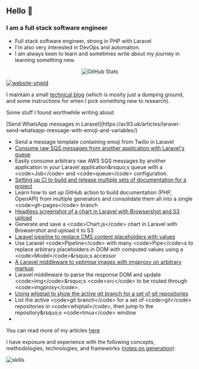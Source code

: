 ## Hello :wave: 

### I am a full stack software engineer

* Full stack software engineer, strong in PHP with Laravel
* I'm also very interested in DevOps and automation.
* I am always keen to learn and sometimes write about my journey in learning something new.

<p align="center"><img alt="GitHub Stats" src="https://github-readme-stats.vercel.app/api?username=alistaircol&count_private=true&show_icons=true&hide=issues,contribs,prs&custom_title=Ally+on+GitHub&disable_animations=true&title_color=58a6ff&icon_color=ffffff&text_color=ffffff&bg_color=0D1117&border_color=30363D" /></p>

[![website-shield](https://img.shields.io/website?url=http%3A%2F%2Fac93.uk)](https://ac93.uk)

I maintain a small [technical blog](https://ac93.uk) (which is moslty just a dumping ground, and some instructions for when I pick something new to research).

Some stuff I found worthwhile writing about:


<!-- BLOG-POST-LIST:START -->[Send WhatsApp messages in Laravel](https://ac93.uk/articles/laravel-send-whatsapp-message-with-emoji-and-variables/)
- Send a message template containing emoji from Twilio in Laravel
- [Consume raw SQS messages from another application with Laravel&#39;s queue](https://ac93.uk/articles/laravel-consume-raw-sqs-messages-in-its-job-queue-system/)
- Easily consume arbitrary raw AWS SQS messages by another application in your Laravel application&amp;rsquo;s queue with a &lt;code&gt;Job&lt;/code&gt; and &lt;code&gt;queue&lt;/code&gt; configuration.
- [Setting up CI to build and release multiple sets of documentation for a project](https://ac93.uk/articles/github-action-build-multiple-sets-of-documentation/)
- Learn how to set up GitHub action to build documentation &lpar;PHP, OpenAPI&rpar; from multiple generators and consolidate them all into a single &lt;code&gt;gh-pages&lt;/code&gt; branch
- [Headless screenshot of a chart in Laravel with Browsershot and S3 upload](https://ac93.uk/articles/laravel-chartjs-blade-browsershot/)
- Generate and save a &lt;code&gt;Chart.js&lt;/code&gt; chart in Laravel with Browsershot and upload it to S3
- [Laravel pipeline to replace CMS content placeholders with values](https://ac93.uk/articles/laravel-pipeline-placeholder-cms-accessor/)
- Use Laravel &lt;code&gt;Pipeline&lt;/code&gt; with many &lt;code&gt;Pipe&lt;/code&gt;s to replace arbitrary placeholders in DOM with computed values using a &lt;code&gt;Model&lt;/code&gt;&amp;rsquo;s accessor
- [A Laravel middleware to optimise images with imgproxy on arbitrary markup](https://ac93.uk/articles/laravel-response-middleware-optimise-images-with-imgproxy/)
- Laravel middleware to parse the response DOM and update &lt;code&gt;img&lt;/code&gt;&amp;rsquo;s &lt;code&gt;src&lt;/code&gt; to be routed through &lt;code&gt;imgproxy&lt;/code&gt;.
- [Using whiptail to show the active git branch for a set of git repositories](https://ac93.uk/articles/whiptail-list-git-repositories-branches-and-jump-to-tmux-window/)
- List the active &lt;code&gt;git branch&lt;/code&gt; for a set of &lt;code&gt;git&lt;/code&gt; repositories in &lt;code&gt;whiptail&lt;/code&gt;, then jump to the repository&amp;rsquo;s &lt;code&gt;tmux&lt;/code&gt; window
- <!-- BLOG-POST-LIST:END -->

You can read more of my articles [here](https://ac93.uk/articles)

I have exposure and experience with the following concepts, methodologies, technologies, and frameworks ([notes on generation](https://github.com/alistaircol/skills)):

![skills](https://static.ac93.uk/resume/skills.png)
